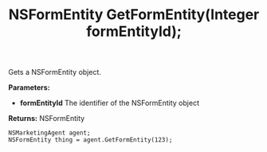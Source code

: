 ﻿---
uid: crmscript_ref_NSMarketingAgent_GetFormEntity
title: NSFormEntity GetFormEntity(Integer formEntityId);
intellisense: NSMarketingAgent.GetFormEntity
keywords: NSMarketingAgent, GetFormEntity
so.topic: reference
---

Gets a NSFormEntity object.

**Parameters:**
 - **formEntityId** The identifier of the NSFormEntity object

**Returns:** NSFormEntity

```crmscript
NSMarketingAgent agent;
NSFormEntity thing = agent.GetFormEntity(123);
```

